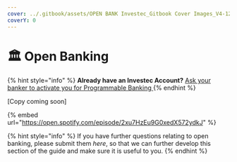 ```yaml
---
cover: ../.gitbook/assets/OPEN BANK Investec_Gitbook Cover Images_V4-12.png
coverY: 0
---
```


# 🏛 Open Banking

{% hint style="info" %}
**Already have an Investec Account?** [Ask your banker to activate you for Programmable Banking ](https://www.investec.com/en\_za/banking/programmable-banking.html)
{% endhint %}

\[Copy coming soon]&#x20;

{% embed url="https://open.spotify.com/episode/2xu7HzEu9G0xedX572ydkJ" %}

{% hint style="info" %}
If you have further questions relating to open banking, please submit them _here_, so that we can further develop this section of the guide and make sure it is useful to you.
{% endhint %}
